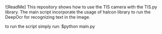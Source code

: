 ![ReadMe]
This repository shows how to use the TIS camera with the TIS.py library.
The main script incorporate the usage of halcon library to run the DeepOcr for recognizing text in the image.

to run the script simply run:
$python main.py
